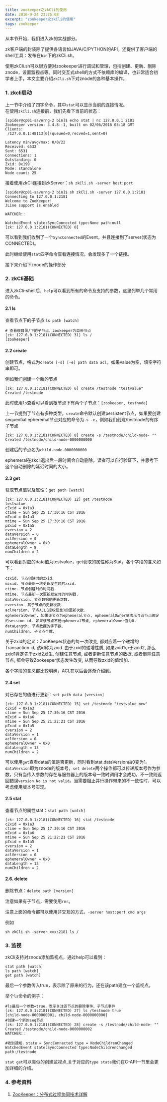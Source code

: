 ```yaml
---
title: zookeeper之zkCli的使用
date: 2016-9-24 23:25:08
excerpt: "zookeeper之zkCli的使用"
tags: zookeeper
---
```


从本节开始，我们进入zk的实战部分。

zk客户端的封装除了提供各语言如JAVA/C/PYTHON的API，还提供了客户端的shell工具：发布在`bin`下的zkCli.sh。

使用zkCli.sh可以很方便对zookeeper进行调试和管理，包括创建、更新、删除znode，设置监视点等。同时交互式shell的方式不依赖库的编译，也非常适合初学者上手，本文主要介绍`zkCli.sh`下对znode的各种基本操作。


<!--more-->

### 1. zkcli启动

上一节中介绍了四字命令，其中`stat`可以显示当前的连接情况。  
在使用`zkCli.sh`连接前，我们先看下当前的状态：

```
[spider@cp01-saverng-2 bin]$ echo stat | nc 127.0.0.1 2181
Zookeeper version: 3.4.8--1, built on 02/06/2016 03:18 GMT
Clients:
 /127.0.0.1:48113[0](queued=0,recved=1,sent=0)

Latency min/avg/max: 0/0/22
Received: 6532
Sent: 6531
Connections: 1
Outstanding: 0
Zxid: 0x199
Mode: standalone
Node count: 25
```

接着使用zkCli连接到zkServer：`sh zkCli.sh -server host:port`

```
[spider@cp01-saverng-2 bin]$ sh zkCli.sh -server 127.0.0.1:2181
Connecting to 127.0.0.1:2181
Welcome to ZooKeeper!
JLine support is enabled

WATCHER::

WatchedEvent state:SyncConnected type:None path:null
[zk: 127.0.0.1:2181(CONNECTED) 0] 
```

可以看到我们收到了一个`SyncConnected`的Event，并且连接到了server(状态为CONNECTED)。

此时继续使用`stat`四字命令查看连接情况，会发现多了一个链接。

接下来介绍下znode的操作部分

### 2. zkCli基础

进入zkCli-shell后，`help`可以看到所有的命令及支持的参数，这里列举几个常用的命令。

#### 2.1 ls

查看节点下的子节点:`ls path [watch]`

```
# 查看根目录/下的子节点，zookeeper为自带节点
[zk: 127.0.0.1:2181(CONNECTED) 31] ls /
[zookeeper]
```

#### 2.2 create

创建节点，格式为`create [-s] [-e] path data acl`，如果value为空，填空字符串即可。

例如我们创建一个新的节点

```
[zk: 127.0.0.1:2181(CONNECTED) 6] create /testnode "testvalue"
Created /testnode
```

此时使用`ls`查看可以看到根节点下有两个子节点：`[zookeeper, testnode]`

上一节提到了节点有多种类型，`create`命令默认创建persistent节点，如果要创建sequential epheremal节点对应的命令为`-s -e`，例如我们创建/testnode的有序子节点

```
[zk: 127.0.0.1:2181(CONNECTED) 8] create -s /testnode/child-node- ""
Created /testnode/child-node-0000000000
```

创建后的节点名为`child-node-0000000000`

ephemeral在zkcli退出后一段时间会自动删除，读者可以自行验证下，并思考下这个自动删除的延迟时间的大小。

#### 2.3 get

获取节点值以及属性：`get path [watch]`

```
[zk: 127.0.0.1:2181(CONNECTED) 12] get /testnode
testvalue
cZxid = 0x1a3
ctime = Sun Sep 25 17:30:16 CST 2016
mZxid = 0x1a3
mtime = Sun Sep 25 17:30:16 CST 2016
pZxid = 0x1a5
cversion = 2
dataVersion = 0
aclVersion = 0
ephemeralOwner = 0x0
dataLength = 9
numChildren = 2
```

可以看到对应的data值为testvalue，get获取的属性称为Stat，各个字段的含义如下：

```
czxid. 节点创建时的zxid.
mzxid. 节点最新一次更新发生时的zxid.
ctime. 节点创建时的时间戳.
mtime. 节点最新一次更新发生时的时间戳.
dataVersion. 节点数据的更新次数.
cversion. 其子节点的更新次数.
aclVersion. 节点ACL(授权信息)的更新次数.
ephemeralOwner. 如果该节点为ephemeral节点, ephemeralOwner值表示与该节点绑定的session id. 如果该节点不是ephemeral节点, ephemeralOwner值为0.
dataLength. 节点数据的字节数.
numChildren. 子节点个数.
```

关于zxid的定义：ZooKeeper状态的每一次改变, 都对应着一个递增的Transaction id, 该id称为zxid. 由于zxid的递增性质, 如果zxid1小于zxid2, 那么zxid1肯定先于zxid2发生. 创建任意节点, 或者更新任意节点的数据, 或者删除任意节点, 都会导致Zookeeper状态发生改变, 从而导致zxid的值增加.

各个字段的含义都比较明确，ACL在以后会逐渐介绍到。

#### 2.4 set

对已存在的值进行更新：`set path data [version]`

```
[zk: 127.0.0.1:2181(CONNECTED) 15] set /testnode "testvalue_new"
cZxid = 0x1a3
ctime = Sun Sep 25 17:30:16 CST 2016
mZxid = 0x1a6
mtime = Sun Sep 25 21:22:21 CST 2016
pZxid = 0x1a5
cversion = 2
dataVersion = 1
aclVersion = 0
ephemeralOwner = 0x0
dataLength = 13
numChildren = 2
```

可以使用`get`查看data的值是否更新，同时看到stat.dataVersion由0变为1。  
`dataVersion`即为znode的版本号，`set delete`两个操作都可以传递版本号作为参数，只有当传入参数的存在与服务器上的版本号一致时调用才会成功，不一致则返回错误`version No is not valid`。当需要阻止并行操作带来的不一致性时，可以考虑使用版本号实现。

#### 2.5 stat

查看节点的属性stat：`stat path [watch]`

```
[zk: 127.0.0.1:2181(CONNECTED) 16] stat /testnode
cZxid = 0x1a3
ctime = Sun Sep 25 17:30:16 CST 2016
mZxid = 0x1a6
mtime = Sun Sep 25 21:22:21 CST 2016
pZxid = 0x1a5
cversion = 2
dataVersion = 1
aclVersion = 0
ephemeralOwner = 0x0
dataLength = 13
numChildren = 2
```

#### 2.6. delete

删除节点：`delete path [version]`

注意如果有子节点，需要使用`rmr`。

注意上面的命令都可以使用非交互的方式，`-server host:port cmd args`

例如

```
sh zkCli.sh -server xxx:2181 ls /
```

### 3. 监视

zkCli支持对znode添加监视点，通过help可以看到：

```
stat path [watch]
ls path [watch]
get path [watch]
```

最后一个参数传入true，表示除了原来的行为，还在该path建立一个监视点。

举个`ls`命令的例子：

```
#ls最后一个参数=true，表示关注该节点的删除事件、子节点事件
[zk: 127.0.0.1:2181(CONNECTED) 27] ls /testnode true
[child-node-0000000001, child-node-0000000000]
#创建一个新的seq节点
[zk: 127.0.0.1:2181(CONNECTED) 28] create -s /testnode/child-node- ""
Created /testnode/child-node-0000000002
WATCHER::

#收到通知，state = SyncConnected type = NodeChildrenChanged
WatchedEvent state:SyncConnected type:NodeChildrenChanged path:/testnode
```

`stat get`可以类似的创建监视点,关于对应的`type state`我们在C-API一节里会更加详细的介绍。

### 4. 参考资料
1. [ZooKeeper：分布式过程协同技术详解](http://www.duokan.com/book/106575)
